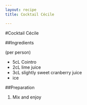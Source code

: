 ```yaml
---
layout: recipe
title: Cocktail Cécile

---
```


#Cocktail Cécile

##Ingredients

(per person)

* 5cL Cointro
* 2cL lime juice
* 3cL slightly sweet cranberry juice
* ice

##Preparation

1. Mix and enjoy